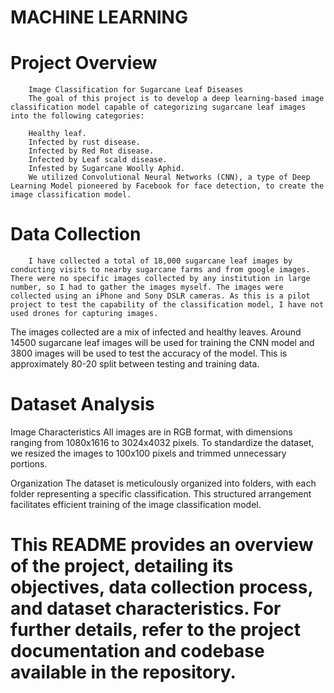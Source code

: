 # MACHINE LEARNING
# Project Overview
        Image Classification for Sugarcane Leaf Diseases
        The goal of this project is to develop a deep learning-based image classification model capable of categorizing sugarcane leaf images into the following categories:
        
        Healthy leaf.
        Infected by rust disease.
        Infected by Red Rot disease.
        Infected by Leaf scald disease.
        Infested by Sugarcane Woolly Aphid.
        We utilized Convolutional Neural Networks (CNN), a type of Deep Learning Model pioneered by Facebook for face detection, to create the image classification model.

# Data Collection

        I have collected a total of 18,000 sugarcane leaf images by conducting visits to nearby sugarcane farms and from google images. There were no specific images collected by any institution in large number, so I had to gather the images myself. The images were collected using an iPhone and Sony DSLR cameras. As this is a pilot project to test the capability of the classification model, I have not used drones for capturing images. 
The images collected are a mix of infected and healthy leaves. Around 14500 sugarcane leaf images will be used for training the CNN model and 3800 images will be used to test the accuracy of the model. This is approximately 80-20 split between testing and training data.


# Dataset Analysis

Image Characteristics
All images are in RGB format, with dimensions ranging from 1080x1616 to 3024x4032 pixels. To standardize the dataset, we resized the images to 100x100 pixels and trimmed unnecessary portions.

Organization
The dataset is meticulously organized into folders, with each folder representing a specific classification. This structured arrangement facilitates efficient training of the image classification model.

# This README provides an overview of the project, detailing its objectives, data collection process, and dataset characteristics. For further details, refer to the project documentation and codebase available in the repository.
